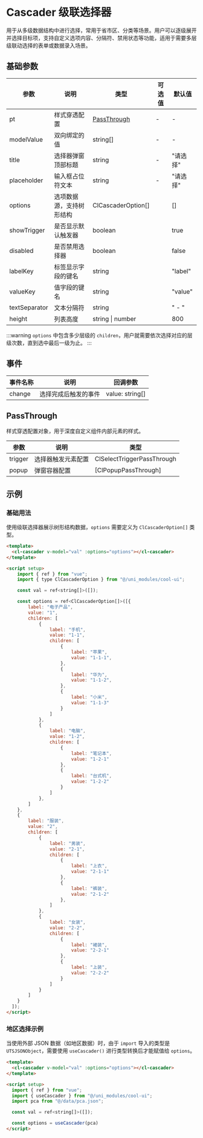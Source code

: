# Cascader 级联选择器

用于从多级数据结构中进行选择，常用于省市区、分类等场景。用户可以逐级展开并选择目标项，支持自定义选项内容、分隔符、禁用状态等功能，适用于需要多层级联动选择的表单或数据录入场景。

## 基础参数

| 参数          | 说明                     | 类型                        | 可选值 | 默认值   |
| ------------- | ------------------------ | --------------------------- | ------ | -------- |
| pt            | 样式穿透配置             | [PassThrough](#passthrough) | -      | -        |
| modelValue    | 双向绑定的值             | string[]                    | -      | -        |
| title         | 选择器弹窗顶部标题       | string                      | -      | "请选择" |
| placeholder   | 输入框占位符文本         | string                      | -      | "请选择" |
| options       | 选项数据源，支持树形结构 | ClCascaderOption[]          |        | []       |
| showTrigger   | 是否显示默认触发器       | boolean                     |        | true     |
| disabled      | 是否禁用选择器           | boolean                     |        | false    |
| labelKey      | 标签显示字段的键名       | string                      |        | "label"  |
| valueKey      | 值字段的键名             | string                      |        | "value"  |
| textSeparator | 文本分隔符               | string                      |        | " - "    |
| height        | 列表高度                 | string \| number            |        | 800      |

:::warning
`options` 中包含多少层级的 `children`，用户就需要依次选择对应的层级次数，直到选中最后一级为止。
:::

## 事件

| 事件名称 | 说明                 | 回调参数        |
| -------- | -------------------- | --------------- |
| change   | 选择完成后触发的事件 | value: string[] |

## PassThrough

样式穿透配置对象，用于深度自定义组件内部元素的样式。

| 参数    | 说明               | 类型                       |
| ------- | ------------------ | -------------------------- |
| trigger | 选择器触发元素配置 | ClSelectTriggerPassThrough |
| popup   | 弹窗容器配置       | [ClPopupPassThrough]       |

## 示例

### 基础用法

使用级联选择器展示树形结构数据，`options` 需要定义为 `ClCascaderOption[]` 类型。

```html
<template>
  <cl-cascader v-model="val" :options="options"></cl-cascader>
</template>

<script setup>
    import { ref } from "vue";
    import { type ClCascaderOption } from "@/uni_modules/cool-ui";

    const val = ref<string[]>([]);

    const options = ref<ClCascaderOption[]>([{
  		label: "电子产品",
  		value: "1",
  		children: [
  			{
  				label: "手机",
  				value: "1-1",
  				children: [
  					{
  						label: "苹果",
  						value: "1-1-1",
  					},
  					{
  						label: "华为",
  						value: "1-1-2",
  					},
  					{
  						label: "小米",
  						value: "1-1-3"
  					}
  				]
  			},
  			{
  				label: "电脑",
  				value: "1-2",
  				children: [
  					{
  						label: "笔记本",
  						value: "1-2-1"
  					},
  					{
  						label: "台式机",
  						value: "1-2-2"
  					}
  				]
  			},
  		]
  	},
  	{
  		label: "服装",
  		value: "2",
  		children: [
  			{
  				label: "男装",
  				value: "2-1",
  				children: [
  					{
  						label: "上衣",
  						value: "2-1-1"
  					},
  					{
  						label: "裤装",
  						value: "2-1-2"
  					},
  				]
  			},
  			{
  				label: "女装",
  				value: "2-2",
  				children: [
  					{
  						label: "裙装",
  						value: "2-2-1"
  					},
  					{
  						label: "上装",
  						value: "2-2-2"
  					}
  				]
  			}
  		]
  	}
  ]);
</script>
```

### 地区选择示例

当使用外部 JSON 数据（如地区数据）时，由于 `import` 导入的类型是 `UTSJSONObject`，需要使用 `useCascader()` 进行类型转换后才能赋值给 `options`。

```html
<template>
  <cl-cascader v-model="val" :options="options"></cl-cascader>
</template>

<script setup>
  import { ref } from "vue";
  import { useCascader } from "@/uni_modules/cool-ui";
  import pca from "@/data/pca.json";

  const val = ref<string[]>([]);

  const options = useCascader(pca)
</script>
```

